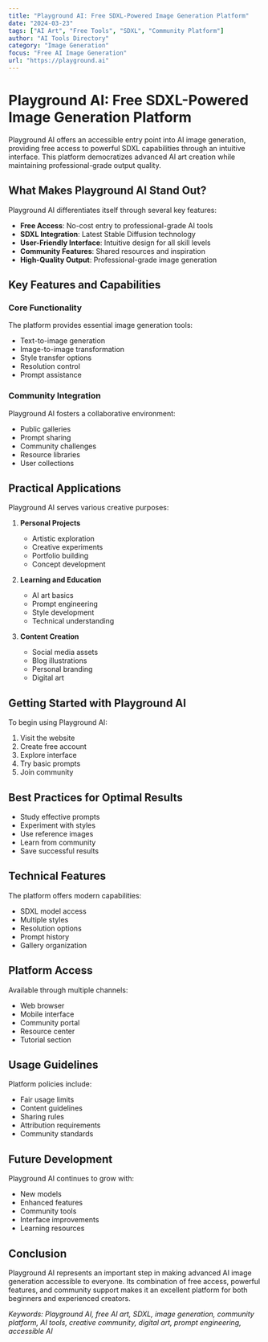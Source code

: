 ```yaml
---
title: "Playground AI: Free SDXL-Powered Image Generation Platform"
date: "2024-03-23"
tags: ["AI Art", "Free Tools", "SDXL", "Community Platform"]
author: "AI Tools Directory"
category: "Image Generation"
focus: "Free AI Image Generation"
url: "https://playground.ai"
---
```


# Playground AI: Free SDXL-Powered Image Generation Platform

Playground AI offers an accessible entry point into AI image generation, providing free access to powerful SDXL capabilities through an intuitive interface. This platform democratizes advanced AI art creation while maintaining professional-grade output quality.

## What Makes Playground AI Stand Out?

Playground AI differentiates itself through several key features:

- **Free Access**: No-cost entry to professional-grade AI tools
- **SDXL Integration**: Latest Stable Diffusion technology
- **User-Friendly Interface**: Intuitive design for all skill levels
- **Community Features**: Shared resources and inspiration
- **High-Quality Output**: Professional-grade image generation

## Key Features and Capabilities

### Core Functionality
The platform provides essential image generation tools:

- Text-to-image generation
- Image-to-image transformation
- Style transfer options
- Resolution control
- Prompt assistance

### Community Integration
Playground AI fosters a collaborative environment:

- Public galleries
- Prompt sharing
- Community challenges
- Resource libraries
- User collections

## Practical Applications

Playground AI serves various creative purposes:

1. **Personal Projects**
   - Artistic exploration
   - Creative experiments
   - Portfolio building
   - Concept development

2. **Learning and Education**
   - AI art basics
   - Prompt engineering
   - Style development
   - Technical understanding

3. **Content Creation**
   - Social media assets
   - Blog illustrations
   - Personal branding
   - Digital art

## Getting Started with Playground AI

To begin using Playground AI:

1. Visit the website
2. Create free account
3. Explore interface
4. Try basic prompts
5. Join community

## Best Practices for Optimal Results

- Study effective prompts
- Experiment with styles
- Use reference images
- Learn from community
- Save successful results

## Technical Features

The platform offers modern capabilities:

- SDXL model access
- Multiple styles
- Resolution options
- Prompt history
- Gallery organization

## Platform Access

Available through multiple channels:
- Web browser
- Mobile interface
- Community portal
- Resource center
- Tutorial section

## Usage Guidelines

Platform policies include:
- Fair usage limits
- Content guidelines
- Sharing rules
- Attribution requirements
- Community standards

## Future Development

Playground AI continues to grow with:
- New models
- Enhanced features
- Community tools
- Interface improvements
- Learning resources

## Conclusion

Playground AI represents an important step in making advanced AI image generation accessible to everyone. Its combination of free access, powerful features, and community support makes it an excellent platform for both beginners and experienced creators.

*Keywords: Playground AI, free AI art, SDXL, image generation, community platform, AI tools, creative community, digital art, prompt engineering, accessible AI* 
